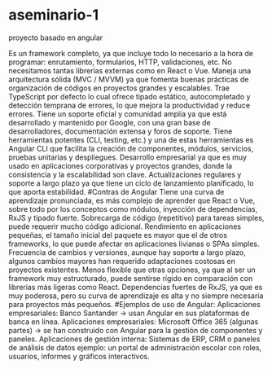 # aseminario-1
proyecto basado en angular 

Es un framework completo, ya que incluye todo lo necesario a la hora de programar: enrutamiento, formularios, HTTP, validaciones, etc. No necesitamos tantas librerías externas como en React o Vue.
Maneja una arquitectura sólida (MVC / MVVM) ya que fomenta buenas prácticas de organización de códigos en proyectos grandes y escalables.
Trae TypeScript por defecto lo cual ofrece tipado estático, autocompletado y detección temprana de errores, lo que mejora la productividad y reduce errores.
Tiene un soporte oficial y comunidad amplia ya que está desarrollado y mantenido por Google, con una gran base de desarrolladores, documentación extensa y foros de soporte.
Tiene herramientas potentes (CLI, testing, etc.) y una de estas herramientas es Angular CLI que facilita la creación de componentes, módulos, servicios, pruebas unitarias y despliegues.
Desarrollo empresarial ya que es muy usado en aplicaciones corporativas y proyectos grandes, donde la consistencia y la escalabilidad son clave.
Actualizaciones regulares y soporte a largo plazo ya que tiene un ciclo de lanzamiento planificado, lo que aporta estabilidad.
#Contras de Angular
Tiene una curva de aprendizaje pronunciada, es más complejo de aprender que React o Vue, sobre todo por los conceptos como módulos, inyección de dependencias, RxJS y tipado fuerte.
Sobrecarga de código (repetitivo) para tareas simples, puede requerir mucho código adicional.
Rendimiento en aplicaciones pequeñas, el tamaño inicial del paquete es mayor que el de otros frameworks, lo que puede afectar en aplicaciones livianas o SPAs simples.
Frecuencia de cambios y versiones, aunque hay soporte a largo plazo, algunos cambios mayores han requerido adaptaciones costosas en proyectos existentes.
Menos flexible que otras opciones, ya que al ser un framework muy estructurado, puede sentirse rígido en comparación con librerías más ligeras como React.
Dependencias fuertes de RxJS, ya que es muy poderosa, pero su curva de aprendizaje es alta y no siempre necesaria para proyectos más pequeños.
#Ejemplos de uso de Angular:
Aplicaciones empresariales: Banco Santander -> usan Angular en sus plataformas de banca en línea.
Aplicaciones empresariales: Microsoft Office 365 (algunas partes) -> se han construido con Angular para la gestión de componentes y paneles.
Aplicaciones de gestión interna: Sistemas de ERP, CRM o paneles de análisis de datos ejemplo: un portal de administración escolar con roles, usuarios, informes y gráficos interactivos.
